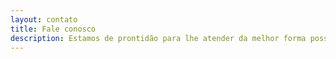 ```yaml
---
layout: contato
title: Fale conosco
description: Estamos de prontidão para lhe atender da melhor forma possível! ;)
---
```

